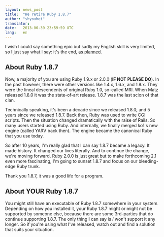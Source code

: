```yaml
---
layout: news_post
title:  "We retire Ruby 1.8.7"
author: "shyouhei"
translator:
date:   2013-06-30 23:59:59 UTC
lang:   en
---
```


I wish I could say something epic but sadly my English skill is very
limited, so I just say what I say: it's the end, [as planned][1].

[1]: http://www.ruby-lang.org/en/news/2011/10/06/plans-for-1-8-7/

## About Ruby 1.8.7

Now, a majority of you are using Ruby 1.9.x or 2.0.0 (**IF NOT PLEASE DO**).
In the past however, there were other versions like 1.4.x, 1.6.x, and 1.8.x.
They were the lineal descendents of original Ruby 1.0, so-called MRI.
When Matz released 1.8.0 it was the state-of-art release.  1.8.7 was
the last scion of that clan.

Technically speaking, it's been a decade since we released 1.8.0, and 5 years
since we released 1.8.7.  Back then, Ruby was used to write CGI scripts.
Then the situation changed dramatically with the raise of Rails.
So many users started using Ruby.  And internally, we finally merged
ko1's new engine (called YARV back then).  The engine became the
canonical Ruby that you use today.

So after 10 years, I'm really glad that I can say 1.8.7 became a legacy.
It made history.  It changed our lives literally.  And to continue the
change, we're moving forward.  Ruby 2.0.0 is just great but to make
forthcoming 2.1 even more fascinating, I'm going to sunset 1.8.7 and
focus on our bleeding-edge Ruby trunk.

Thank you 1.8.7, it was a good life for a program.

## About YOUR Ruby 1.8.7

You might still have an executable of Ruby 1.8.7 somewhere in your system.
Depending on how you installed it, your Ruby 1.8.7 might or might not be
supported by someone else, because there are some 3rd-parties that do
continue supporting 1.8.7.  The only thing I can say is _I_ won't support it
any longer.  So if you're using what I've released, watch out and find
a solution that suits your situation.
